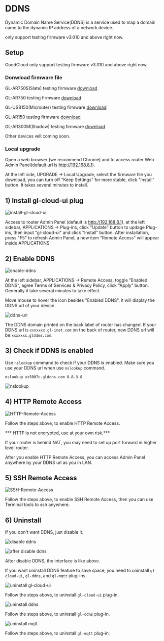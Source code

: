 # DDNS

Dynamic Domain Name Service(DDNS) is a service used to map a domain name to the dynamic IP address of a network device.

only support testing firmware v3.010 and above right now. 

## Setup

GoodCloud only support testing firmware v3.010 and above right now. 

### Donwload firmware file

GL-AR750S(Slate) testing firmware <a href="https://dl.gl-inet.com/firmware/ar750s/testing/" target="_blank">download</a>

GL-AR750 testing firmware <a href="https://dl.gl-inet.com/firmware/ar750/testing/" target="_blank">download</a>

GL-USB150(Microuter) testing firmware <a href="https://dl.gl-inet.com/firmware/usb150/testing/" target="_blank">download</a>

GL-AR150 testing firmware <a href="https://dl.gl-inet.com/firmware/ar150/testing/" target="_blank">download</a>

GL-AR300M(Shadow) testing firmware <a href="https://dl.gl-inet.com/firmware/ar300m/testing/" target="_blank">download</a>

Other devices will coming soon.

### Local upgrade

Open a web browser (we recommend Chrome) and to access router Web Admin Panel(default url is <a href="http://192.168.8.1" target="_blank">http://192.168.8.1</a>).

At the left side, UPGRADE -> Local Upgrade, select the firmware file you download, you can turn off "Keep Settings" for more stable, click "Install" button. It takes several minutes to install.

## 1) Install gl-cloud-ui plug

![install-gl-cloud-ui](https://static.gl-inet.com/docs/en/3/app/ddns/install-gl-cloud-ui.png)

Access to router Admin Panel (default is <a href="http://192.168.8.1" target="_blank">http://192.168.8.1</a>), at the left sidebar, APPLICATIONS -> Plug-ins,
click "Update" button to updage Plug-ins, then input "gl-cloud-ui" and click "Install" button. After installation, press "F5" to refresh Admin Panel, a new item "Remote Access" will appear inside APPLICATIONS.

## 2) Enable DDNS 

![enable-ddns](https://static.gl-inet.com/docs/en/3/app/ddns/enable-ddns.png)

At the left sidebar, APPLICATIONS -> Remote Access, toggle "Enabled DDNS", agree Terms of Services & Privacy Policy, click "Apply" button.
Generally it take several minutes to take effect.

Move mouse to hover the icon besides "Enabled DDNS", it will display the DDNS url of your device.

![ddns-url](https://static.gl-inet.com/docs/en/3/app/ddns/ddns-url.png)

The DDNS domain printed on the back label of router has changed. If your DDNS url is `xxxxxxx.gl-inet.com` on the back of router, new DDNS url will be `xxxxxxx.glddns.com`. 

## 3) Check if DDNS is enabled

Use `nslookup` command to check if your DDNS is enabled. Make sure you use your DDNS url when use `nslookup` command.

`nslookup xx5007c.glddns.com 8.8.8.8`

![nslookup](https://static.gl-inet.com/docs/en/3/app/ddns/nslookup.png)

## 4) HTTP Remote Access

![HTTP-Remote-Access](https://static.gl-inet.com/docs/en/3/app/ddns/HTTP-Remote-Access.png)

Follow the steps above, to enable HTTP Remote Access. 

*** HTTP is not encrypted, use at your own risk.***

If your router is behind NAT, you may need to set up port forward in higher level router. 

After you enable HTTP Remote Access, you can access Admin Panel anywhere by your DDNS url as you in LAN.

## 5) SSH Remote Access

![SSH-Remote-Access](https://static.gl-inet.com/docs/en/3/app/ddns/SSH-Remote-Access.png)

Follow the steps above, to enable SSH Remote Access, then you can use Terminal tools to ssh anywhere. 

## 6) Uninstall

If you don't want DDNS, just disable it.

![disable ddns](https://static.gl-inet.com/docs/en/3/app/ddns/disable-ddns.png)

![after disable ddns](https://static.gl-inet.com/docs/en/3/app/ddns/after-disable-ddns.png)

After disable DDNS, the interface is like above.

If you want uninstall DDNS feature to save space, you need to uninstall `gl-cloud-ui`, `gl-ddns`, and `gl-mqtt` plug-ins.

![uninstall gl-cloud-ui](https://static.gl-inet.com/docs/en/3/app/ddns/uninstall-gl-cloud-ui.png)

Follow the steps above, to uninstall `gl-cloud-ui` plug-in.

![uninstall ddns](https://static.gl-inet.com/docs/en/3/app/ddns/uninstall-gl-ddns.png)

Follow the steps above, to uninstall `gl-ddns` plug-in.

![uninstall mqtt](https://static.gl-inet.com/docs/en/3/app/ddns/uninstall-gl-mqtt.png)

Follow the steps above, to uninstall `gl-mqtt` plug-in.
